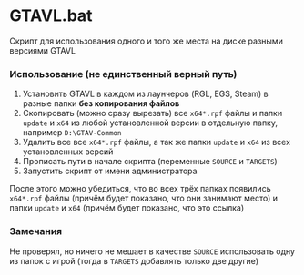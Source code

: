 # GTAVL.bat

Скрипт для использования одного и того же места на диске разными версиями GTAVL

### Использование (не единственный верный путь)

1. Установить GTAVL в каждом из лаунчеров (RGL, EGS, Steam) в разные папки **без копирования файлов**
2. Скопировать (можно сразу вырезать) все `x64*.rpf` файлы и папки `update` и `x64` из любой установленной версии в отдельную папку, например `D:\GTAV-Common`
3. Удалить все все `x64*.rpf` файлы, а так же папки `update` и `x64` из всех установленных версий
4. Прописать пути в начале скрипта (переменные `SOURCE` и `TARGETS`)
5. Запустить скрипт от имени администратора

 После этого можно убедиться, что во всех трёх папках появились `x64*.rpf` файлы (причём будет показано, что они занимают место) и папки `update` и `x64` (причём будет показано, что это ссылка)

 ### Замечания

 Не проверял, но ничего не мешает в качестве `SOURCE` использовать одну из папок с игрой (тогда в `TARGETS` добавлять только две другие)

